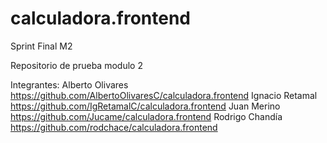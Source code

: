 # calculadora.frontend
Sprint Final M2

Repositorio de prueba modulo 2

Integrantes:
Alberto Olivares https://github.com/AlbertoOlivaresC/calculadora.frontend
Ignacio Retamal https://github.com/IgRetamalC/calculadora.frontend
Juan Merino https://github.com/Jucame/calculadora.frontend
Rodrigo Chandía https://github.com/rodchace/calculadora.frontend

